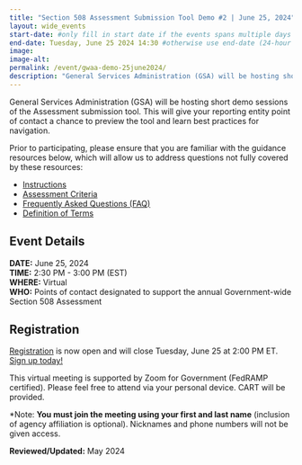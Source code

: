 ```yaml
---
title: "Section 508 Assessment Submission Tool Demo #2 | June 25, 2024"
layout: wide_events
start-date: #only fill in start date if the events spans multiple days (24-hour time)
end-date: Tuesday, June 25 2024 14:30 #otherwise use end-date (24-hour time)
image:
image-alt: 
permalink: /event/gwaa-demo-25june2024/
description: "General Services Administration (GSA) will be hosting short demo sessions of the Assessment submission tool. This will give your reporting entity point of contact a chance to preview the tool and learn best practices for navigation."
---
```

General Services Administration (GSA) will be hosting short demo sessions of the Assessment submission tool. This will give your reporting entity point of contact a chance to preview the tool and learn best practices for navigation.

Prior to participating, please ensure that you are familiar with the guidance resources below, which will allow us to address questions not fully covered by these resources: 
- [Instructions][1]
- [Assessment Criteria][2] 
- [Frequently Asked Questions (FAQ)][4]
- [Definition of Terms][5]

## Event Details
**DATE:** June 25, 2024  
**TIME:** 2:30 PM - 3:00 PM (EST)  
**WHERE:** Virtual  
**WHO:** Points of contact designated to support the annual Government-wide Section 508 Assessment  

## Registration
[Registration][7] is now open and will close Tuesday, June 25 at 2:00 PM ET. [Sign up today!][7]   

This virtual meeting is supported by Zoom for Government (FedRAMP certified). Please feel free to attend via your personal device.  CART will be provided.

*Note: **You must join the meeting using your first and last name** (inclusion of agency affiliation is optional). Nicknames and phone numbers will not be given access.

**Reviewed/Updated:** May 2024

[1]: {{site.baseurl}}/manage/section-508-assessment/
[2]: {{site.baseurl}}/manage/section-508-assessment/criteria/      
[4]: {{site.baseurl}}/manage/section-508-assessment/faq/
[5]: {{site.baseurl}}/manage/section-508-assessment/definition-of-terms/
[6]: {{site.baseurl}}/events/
[7]: https://gsa.zoomgov.com/meeting/register/vJItdO-srT8vHLzLu7nsoVdfATpqSDvD5C8
